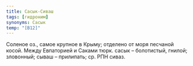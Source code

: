 ```yaml
---
title: Сасык-Сиваш
tags: [гидроним]
synonyms: Сасык
temp: "[В12]"
---
```


Соленое оз., самое крупное в Крыму; отделено от моря песчаной косой. Между
Евпаторией и Саками тюрк. сасык – болотистый, гнилой; зловонный; сываш –
прилипать; ср. РПН сиваз.
